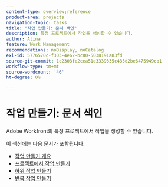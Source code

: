 ```yaml
---
content-type: overview;reference
product-area: projects
navigation-topic: tasks
title: "작업 만들기: 문서 색인"
description: 특정 프로젝트에서 작업을 생성할 수 있습니다.
author: Alina
feature: Work Management
recommendations: noDisplay, noCatalog
exl-id: 5776570c-f303-4e62-bc80-5038191a83fd
source-git-commit: 1c2303fe2cea51e3339335c433d2be6475949cb1
workflow-type: tm+mt
source-wordcount: '46'
ht-degree: 0%

---
```


# 작업 만들기: 문서 색인

<!--Audited: 10/2024-->

Adobe Workfront의 특정 프로젝트에서 작업을 생성할 수 있습니다.

이 섹션에는 다음 문서가 포함됩니다.

* [작업 만들기 개요](../../../manage-work/tasks/create-tasks/create-tasks-overview.md)
* [프로젝트에서 작업 만들기](../../../manage-work/tasks/create-tasks/create-tasks-in-project.md)
* [하위 작업 만들기](../../../manage-work/tasks/create-tasks/create-subtasks.md)
* [반복 작업 만들기](../../../manage-work/tasks/create-tasks/create-recurring-tasks.md)
